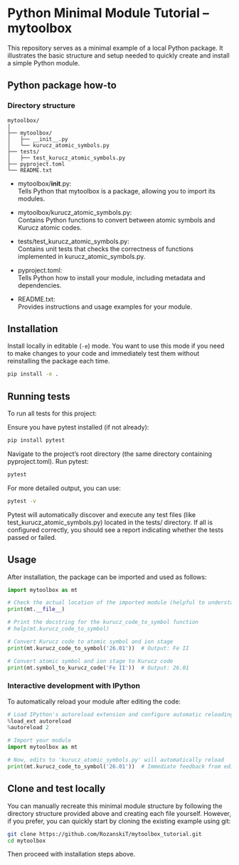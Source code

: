 # Python Minimal Module Tutorial – mytoolbox

This repository serves as a minimal example of a local Python package. It illustrates the basic structure and setup needed to quickly create and install a simple Python module.

## Python package how-to

### Directory structure

```plaintext
mytoolbox/
│
├── mytoolbox/
│   ├── __init__.py
│   └── kurucz_atomic_symbols.py
├── tests/
│   ├── test_kurucz_atomic_symbols.py
├── pyproject.toml
└── README.txt
```

- mytoolbox/__init__.py:  
  Tells Python that mytoolbox is a package, allowing you to import its modules.

- mytoolbox/kurucz_atomic_symbols.py:  
  Contains Python functions to convert between atomic symbols and Kurucz atomic codes.

- tests/test_kurucz_atomic_symbols.py:  
  Contains unit tests that checks the correctness of functions implemented in kurucz_atomic_symbols.py.

- pyproject.toml:  
  Tells Python how to install your module, including metadata and dependencies.

- README.txt:  
  Provides instructions and usage examples for your module.

## Installation

Install locally in editable (`-e`) mode. You want to use this mode if you need to make changes to your code and immediately test them without reinstalling the package each time.
```bash
pip install -e .
```

## Running tests

To run all tests for this project:

Ensure you have pytest installed (if not already): 
```bash 
pip install pytest 
```

Navigate to the project’s root directory (the same directory containing pyproject.toml).
Run pytest: 
```bash 
pytest
``` 

For more detailed output, you can use: 
```bash
pytest -v
```

Pytest will automatically discover and execute any test files (like test_kurucz_atomic_symbols.py) located in the tests/ directory. If all is configured correctly, you should see a report indicating whether the tests passed or failed.

## Usage

After installation, the package can be imported and used as follows:
```python
import mytoolbox as mt

# Check the actual location of the imported module (helpful to understand effect of pip install -e)
print(mt.__file__)

# Print the docstring for the kurucz_code_to_symbol function
# help(mt.kurucz_code_to_symbol)

# Convert Kurucz code to atomic symbol and ion stage
print(mt.kurucz_code_to_symbol('26.01'))  # Output: Fe II

# Convert atomic symbol and ion stage to Kurucz code
print(mt.symbol_to_kurucz_code('Fe II'))  # Output: 26.01
```

### Interactive development with IPython

To automatically reload your module after editing the code:

```python
# Load IPython's autoreload extension and configure automatic reloading
%load_ext autoreload
%autoreload 2

# Import your module
import mytoolbox as mt

# Now, edits to 'kurucz_atomic_symbols.py' will automatically reload
print(mt.kurucz_code_to_symbol('26.01'))  # Immediate feedback from edits
```

## Clone and test locally

You can manually recreate this minimal module structure by following the directory structure provided above and creating each file yourself. However, if you prefer, you can quickly start by cloning the existing example using git:

```bash
git clone https://github.com/RozanskiT/mytoolbox_tutorial.git
cd mytoolbox
```
Then proceed with installation steps above.